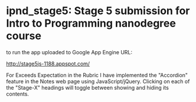 # ipnd_stage5: Stage 5 submission for Intro to Programming nanodegree course

to run the app uploaded to Google App Engine URL:

http://stage5js-1188.appspot.com/

For Exceeds Expectation in the Rubric I have implemented the "Accordion" 
feature in the Notes web page using JavaScript/jQuery. Clicking on each
of the "Stage-X" headings will toggle between showing and hiding its 
contents.